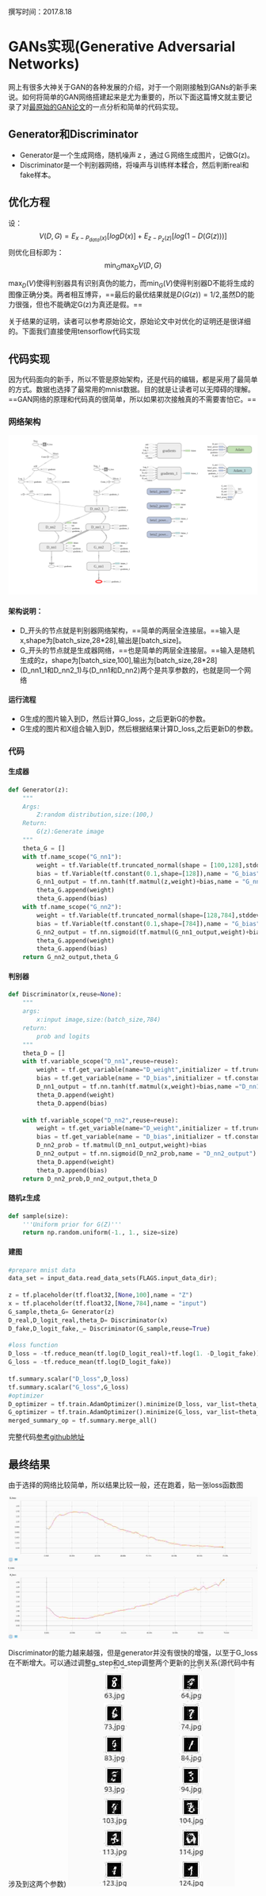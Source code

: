 撰写时间：2017.8.18

# GANs实现(Generative Adversarial Networks)

网上有很多大神关于GAN的各种发展的介绍，对于一个刚刚接触到GANs的新手来说。如何将简单的GAN网络搭建起来是尤为重要的，所以下面这篇博文就主要记录了对[最原始的GAN论文](https://arxiv.org/pdf/1406.2661.pdf)的一点分析和简单的代码实现。

## Generator和Discriminator
* Generator是一个生成网络，随机噪声ｚ，通过Ｇ网络生成图片，记做G(z)。
* Discriminator是一个判别器网络，将噪声与训练样本糅合，然后判断real和fake样本。

## 优化方程
设：
$$V(D,G) = E_{x-P_{data}(x)}[logD(x)]+E_{z-P_z(z)}[log(1-D(G(z)))]$$
则优化目标即为：
$$\min_G\max_DV(D,G)$$

$\max_D(V)$使得判别器具有识别真伪的能力，而$\min_G(V)$使得判别器D不能将生成的图像正确分类。两者相互博弈，==最后的最优结果就是$D(G(z)) = 1/2$,虽然D的能力很强，但也不能确定G(z)为真还是假。==

关于结果的证明，读者可以参考原始论文，原始论文中对优化的证明还是很详细的。下面我们直接使用tensorflow代码实现

## 代码实现
因为代码面向的新手，所以不管是原始架构，还是代码的编辑，都是采用了最简单的方式。数据也选择了最常用的mnist数据。目的就是让读者可以无障碍的理解。==GAN网络的原理和代码真的很简单，所以如果初次接触真的不需要害怕它。==

### 网络架构
![structure ](graph-run=.png  "structure")
#### 架构说明：

* D_开头的节点就是判别器网络架构，==简单的两层全连接层。==输入是x,shape为[batch_size,28*28],输出是[batch_size]。
* G_开头的节点就是生成器网络，==也是简单的两层全连接层。==输入是随机生成的z，shape为[batch_size,100],输出为[batch_size,28*28]
* (D_nn1_1和D_nn2_1)与(D_nn1和D_nn2)两个是共享参数的，也就是同一个网络

#### 运行流程

* G生成的图片输入到D，然后计算G_loss，之后更新G的参数。
* G生成的图片和X组合输入到D，然后根据结果计算D_loss,之后更新D的参数。

### 代码

#### 生成器
```python
def Generator(z):
    """
    Args:
        Z:random distribution,size:(100,)
    Return:
        G(z):Generate image
    """
    theta_G = []
    with tf.name_scope("G_nn1"):
        weight = tf.Variable(tf.truncated_normal(shape = [100,128],stddev=0.1),name = "G_weight",dtype="float32")
        bias = tf.Variable(tf.constant(0.1,shape=[128]),name = "G_bias")
        G_nn1_output = tf.nn.tanh(tf.matmul(z,weight)+bias,name = "G_nn1_output")
        theta_G.append(weight)
        theta_G.append(bias)
    with tf.name_scope("G_nn2"):
        weight = tf.Variable(tf.truncated_normal(shape=[128,784],stddev=0.1),name = "G_weight",dtype="float32")
        bias = tf.Variable(tf.constant(0.1,shape=[784]),name = "G_bias")
        G_nn2_output = tf.nn.sigmoid(tf.matmul(G_nn1_output,weight)+bias,name="G_nn2_output")
        theta_G.append(weight)
        theta_G.append(bias)
    return G_nn2_output,theta_G
```

#### 判别器
```python
def Discriminator(x,reuse=None):
    """
    args:
        x:input image,size:(batch_size,784)
    return:
        prob and logits
    """
    theta_D = []
    with tf.variable_scope("D_nn1",reuse=reuse):
        weight = tf.get_variable(name="D_weight",initializer = tf.truncated_normal_initializer(stddev=0.1),shape=[784,128])
        bias = tf.get_variable(name = "D_bias",initializer = tf.constant_initializer(0.1),shape=[128])
        D_nn1_output = tf.nn.tanh(tf.matmul(x,weight)+bias,name ="D_nn1_output")
        theta_D.append(weight)
        theta_D.append(bias)

    with tf.variable_scope("D_nn2",reuse=reuse):
        weight = tf.get_variable(name="D_weight",initializer = tf.truncated_normal_initializer(stddev=0.1),shape=[128,1])
        bias = tf.get_variable(name = "D_bias",initializer = tf.constant_initializer(0.1),shape=[1])
        D_nn2_prob = tf.matmul(D_nn1_output,weight)+bias
        D_nn2_output = tf.nn.sigmoid(D_nn2_prob,name = "D_nn2_output")
        theta_D.append(weight)
        theta_D.append(bias)
    return D_nn2_prob,D_nn2_output,theta_D
```

#### 随机z生成
```python
def sample(size):
    '''Uniform prior for G(Z)'''
    return np.random.uniform(-1., 1., size=size)
```

#### 建图
```python
#prepare mnist data
data_set = input_data.read_data_sets(FLAGS.input_data_dir);

z = tf.placeholder(tf.float32,[None,100],name = "Z")
x = tf.placeholder(tf.float32,[None,784],name = "input")
G_sample,theta_G= Generator(z)
D_real,D_logit_real,theta_D= Discriminator(x)
D_fake,D_logit_fake,_= Discriminator(G_sample,reuse=True)

#loss function
D_loss = -tf.reduce_mean(tf.log(D_logit_real)+tf.log(1. -D_logit_fake))
G_loss = -tf.reduce_mean(tf.log(D_logit_fake))

tf.summary.scalar("D_loss",D_loss)
tf.summary.scalar("G_loss",G_loss)
#optimizer
D_optimizer = tf.train.AdamOptimizer().minimize(D_loss, var_list=theta_D)
G_optimizer = tf.train.AdamOptimizer().minimize(G_loss, var_list=theta_G)
merged_summary_op = tf.summary.merge_all()
```

完整代码[参考github地址](https://github.com/selous123/tensorflowExercise/blob/master/Generative%20Adversarial%20Nets/generateMnist.py)

## 最终结果

由于选择的网络比较简单，所以结果比较一般，还在跑着，贴一张loss函数图

![](Selection_008.jpg) 

Discriminator的能力越来越强，但是generator并没有很快的增强，以至于G_loss在不断增大。可以通过调整g_step和d_step调整两个更新的比例关系(源代码中有涉及到这两个参数)
![](Selection_009.jpg) 













